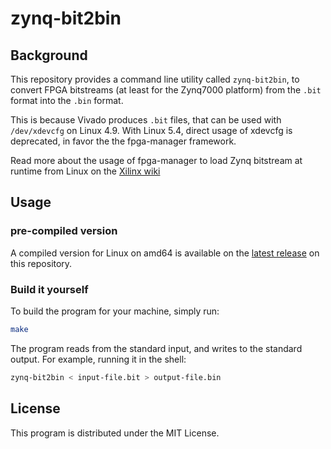 # zynq-bit2bin

## Background

This repository provides a command line utility called `zynq-bit2bin`, to
convert FPGA bitstreams (at least for the Zynq7000 platform) from the `.bit`
format into the `.bin` format.

This is because Vivado produces `.bit` files, that can be used with
`/dev/xdevcfg` on Linux 4.9. With Linux 5.4, direct usage of xdevcfg is
deprecated, in favor the the fpga-manager framework.

Read more about the usage of fpga-manager to load Zynq bitstream at runtime
from Linux on the 
[Xilinx wiki](https://xilinx-wiki.atlassian.net/wiki/spaces/A/pages/18841645/Solution+Zynq+PL+Programming+With+FPGA+Manager)

## Usage

### pre-compiled version

A compiled version for Linux on amd64 is available on the
[latest release](https://github.com/titouanc/zynq-bit2bin/releases/latest)
on this repository.

### Build it yourself

To build the program for your machine, simply run:

```bash
make
```

The program reads from the standard input, and writes to the standard output.
For example, running it in the shell:

```bash
zynq-bit2bin < input-file.bit > output-file.bin
```

## License

This program is distributed under the MIT License.
